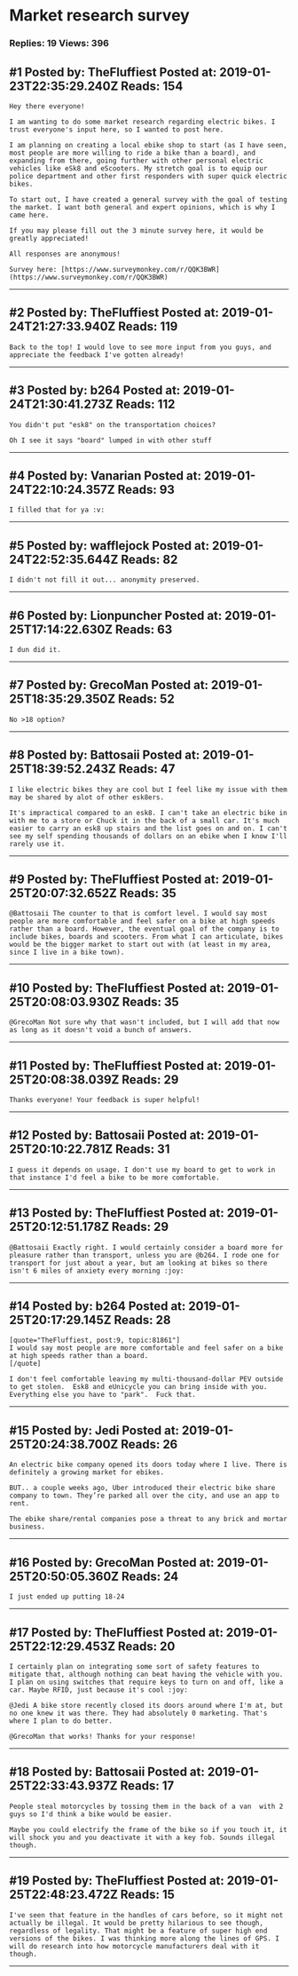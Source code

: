 # Market research survey

### Replies: 19 Views: 396

## \#1 Posted by: TheFluffiest Posted at: 2019-01-23T22:35:29.240Z Reads: 154

```
Hey there everyone!

I am wanting to do some market research regarding electric bikes. I trust everyone's input here, so I wanted to post here.

I am planning on creating a local ebike shop to start (as I have seen, most people are more willing to ride a bike than a board), and expanding from there, going further with other personal electric vehicles like eSk8 and eScooters. My stretch goal is to equip our police department and other first responders with super quick electric bikes. 

To start out, I have created a general survey with the goal of testing the market. I want both general and expert opinions, which is why I came here. 

If you may please fill out the 3 minute survey here, it would be greatly appreciated!

All responses are anonymous!

Survey here: [https://www.surveymonkey.com/r/QQK3BWR](https://www.surveymonkey.com/r/QQK3BWR)
```

---
## \#2 Posted by: TheFluffiest Posted at: 2019-01-24T21:27:33.940Z Reads: 119

```
Back to the top! I would love to see more input from you guys, and appreciate the feedback I've gotten already!
```

---
## \#3 Posted by: b264 Posted at: 2019-01-24T21:30:41.273Z Reads: 112

```
You didn't put "esk8" on the transportation choices?

Oh I see it says "board" lumped in with other stuff
```

---
## \#4 Posted by: Vanarian Posted at: 2019-01-24T22:10:24.357Z Reads: 93

```
I filled that for ya :v:
```

---
## \#5 Posted by: wafflejock Posted at: 2019-01-24T22:52:35.644Z Reads: 82

```
I didn't not fill it out... anonymity preserved.
```

---
## \#6 Posted by: Lionpuncher Posted at: 2019-01-25T17:14:22.630Z Reads: 63

```
I dun did it.
```

---
## \#7 Posted by: GrecoMan Posted at: 2019-01-25T18:35:29.350Z Reads: 52

```
No >18 option?
```

---
## \#8 Posted by: Battosaii Posted at: 2019-01-25T18:39:52.243Z Reads: 47

```
I like electric bikes they are cool but I feel like my issue with them may be shared by alot of other esk8ers. 

It's impractical compared to an esk8. I can't take an electric bike in with me to a store or Chuck it in the back of a small car. It's much easier to carry an esk8 up stairs and the list goes on and on. I can't see my self spending thousands of dollars on an ebike when I know I'll rarely use it.
```

---
## \#9 Posted by: TheFluffiest Posted at: 2019-01-25T20:07:32.652Z Reads: 35

```
@Battosaii The counter to that is comfort level. I would say most people are more comfortable and feel safer on a bike at high speeds rather than a board. However, the eventual goal of the company is to include bikes, boards and scooters. From what I can articulate, bikes would be the bigger market to start out with (at least in my area, since I live in a bike town).
```

---
## \#10 Posted by: TheFluffiest Posted at: 2019-01-25T20:08:03.930Z Reads: 35

```
@GrecoMan Not sure why that wasn't included, but I will add that now as long as it doesn't void a bunch of answers.
```

---
## \#11 Posted by: TheFluffiest Posted at: 2019-01-25T20:08:38.039Z Reads: 29

```
Thanks everyone! Your feedback is super helpful!
```

---
## \#12 Posted by: Battosaii Posted at: 2019-01-25T20:10:22.781Z Reads: 31

```
I guess it depends on usage. I don't use my board to get to work in that instance I'd feel a bike to be more comfortable.
```

---
## \#13 Posted by: TheFluffiest Posted at: 2019-01-25T20:12:51.178Z Reads: 29

```
@Battosaii Exactly right. I would certainly consider a board more for pleasure rather than transport, unless you are @b264. I rode one for transport for just about a year, but am looking at bikes so there isn't 6 miles of anxiety every morning :joy:
```

---
## \#14 Posted by: b264 Posted at: 2019-01-25T20:17:29.145Z Reads: 28

```
[quote="TheFluffiest, post:9, topic:81861"]
I would say most people are more comfortable and feel safer on a bike at high speeds rather than a board.
[/quote]

I don't feel comfortable leaving my multi-thousand-dollar PEV outside to get stolen.  Esk8 and eUnicycle you can bring inside with you.  Everything else you have to "park".  Fuck that.
```

---
## \#15 Posted by: Jedi Posted at: 2019-01-25T20:24:38.700Z Reads: 26

```
An electric bike company opened its doors today where I live. There is definitely a growing market for ebikes. 

BUT.. a couple weeks ago, Uber introduced their electric bike share company to town. They’re parked all over the city, and use an app to rent. 

The ebike share/rental companies pose a threat to any brick and mortar business.
```

---
## \#16 Posted by: GrecoMan Posted at: 2019-01-25T20:50:05.360Z Reads: 24

```
I just ended up putting 18-24
```

---
## \#17 Posted by: TheFluffiest Posted at: 2019-01-25T22:12:29.453Z Reads: 20

```
I certainly plan on integrating some sort of safety features to mitigate that, although nothing can beat having the vehicle with you. I plan on using switches that require keys to turn on and off, like a car. Maybe RFID, just because it's cool :joy:

@Jedi A bike store recently closed its doors around where I'm at, but no one knew it was there. They had absolutely 0 marketing. That's where I plan to do better.

@GrecoMan that works! Thanks for your response!
```

---
## \#18 Posted by: Battosaii Posted at: 2019-01-25T22:33:43.937Z Reads: 17

```
People steal motorcycles by tossing them in the back of a van  with 2 guys so I'd think a bike would be easier. 

Maybe you could electrify the frame of the bike so if you touch it, it will shock you and you deactivate it with a key fob. Sounds illegal though.
```

---
## \#19 Posted by: TheFluffiest Posted at: 2019-01-25T22:48:23.472Z Reads: 15

```
I've seen that feature in the handles of cars before, so it might not actually be illegal. It would be pretty hilarious to see though, regardless of legality. That might be a feature of super high end versions of the bikes. I was thinking more along the lines of GPS. I will do research into how motorcycle manufacturers deal with it though.
```

---
